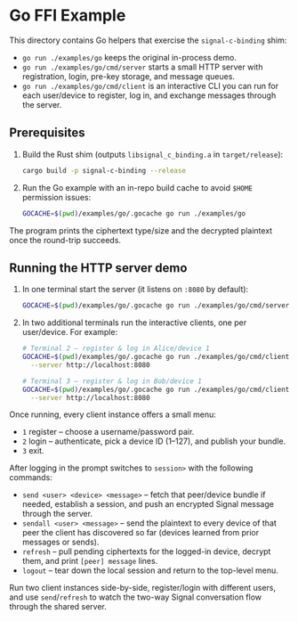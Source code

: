 # Go FFI Example

This directory contains Go helpers that exercise the `signal-c-binding` shim:

- `go run ./examples/go` keeps the original in-process demo.
- `go run ./examples/go/cmd/server` starts a small HTTP server with registration, login, pre-key storage, and message queues.
- `go run ./examples/go/cmd/client` is an interactive CLI you can run for each user/device to register, log in, and exchange messages through the server.

## Prerequisites

1. Build the Rust shim (outputs `libsignal_c_binding.a` in `target/release`):
   ```bash
   cargo build -p signal-c-binding --release
   ```
2. Run the Go example with an in-repo build cache to avoid `$HOME` permission issues:
   ```bash
   GOCACHE=$(pwd)/examples/go/.gocache go run ./examples/go
   ```

The program prints the ciphertext type/size and the decrypted plaintext once the round-trip succeeds.

## Running the HTTP server demo

1. In one terminal start the server (it listens on `:8080` by default):
   ```bash
   GOCACHE=$(pwd)/examples/go/.gocache go run ./examples/go/cmd/server
   ```
2. In two additional terminals run the interactive clients, one per user/device. For example:
   ```bash
   # Terminal 2 – register & log in Alice/device 1
   GOCACHE=$(pwd)/examples/go/.gocache go run ./examples/go/cmd/client \
     --server http://localhost:8080

   # Terminal 3 – register & log in Bob/device 1
   GOCACHE=$(pwd)/examples/go/.gocache go run ./examples/go/cmd/client \
     --server http://localhost:8080
   ```

Once running, every client instance offers a small menu:

- `1` register – choose a username/password pair.
- `2` login – authenticate, pick a device ID (1–127), and publish your bundle.
- `3` exit.

After logging in the prompt switches to `session>` with the following commands:

- `send <user> <device> <message>` – fetch that peer/device bundle if needed, establish a session, and push an encrypted Signal message through the server.
- `sendall <user> <message>` – send the plaintext to every device of that peer the client has discovered so far (devices learned from prior messages or sends).
- `refresh` – pull pending ciphertexts for the logged-in device, decrypt them, and print `[peer] message` lines.
- `logout` – tear down the local session and return to the top-level menu.

Run two client instances side-by-side, register/login with different users, and use `send`/`refresh` to watch the two-way Signal conversation flow through the shared server.
